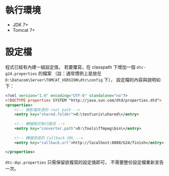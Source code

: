 執行環境
========

* JDK 7+
* Tomcat 7+


設定檔
======

程式已經有內建一組設定值，
若要覆寫，在 classpath 下增加一個 `dtc-g24.properties` 的檔案
（註：通常慣例上是放在 `D:\Datacom\Server\TOMCAT_VERSION\dtc\config` 下），
設定檔的內容與說明如下：

```XML
<?xml version="1.0" encoding="UTF-8" standalone="no"?>
<!DOCTYPE properties SYSTEM "http://java.sun.com/dtd/properties.dtd">
<properties>
	<!-- 錄影檔來源的 root path -->
	<entry key="shared.folder">d:\test\oriv\shared\</entry>
	
	<!-- 轉檔程式執行路徑 -->
	<entry key="converter.path">D:\Tools\ffmpeg\bin\</entry>
	
	<!-- 轉檔完成的 Callback URL -->
	<entry key="callback.url">http://localhost:8080/G24/finish</entry>
	
</properties>
```

`dtc-dqc.properties` 只需保留欲複寫的設定值即可，
不需要整份設定檔重新宣告一次。